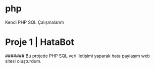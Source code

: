 # php
Kendi PHP SQL Çalışmalarım

# Proje 1 | HataBot

####### Bu projede PHP SQL veri iletişimi yaparak hata paylaşım web sitesi oluşturdum.
